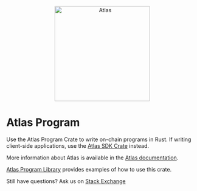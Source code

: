 <p align="center">
  <a href="https://atlaschain.org">
    <img alt="Atlas" src="https://i.imgur.com/IKyzQ6T.png" width="250" />
  </a>
</p>

# Atlas Program

Use the Atlas Program Crate to write on-chain programs in Rust.  If writing client-side applications, use the [Atlas SDK Crate](https://crates.io/crates/atlas-sdk) instead.

More information about Atlas is available in the [Atlas documentation](https://atlaschain.org/docs).

[Atlas Program Library](https://github.com/atlas-labs/atlas-program-library) provides examples of how to use this crate.

Still have questions?  Ask us on [Stack Exchange](https://sola.na/sse)
